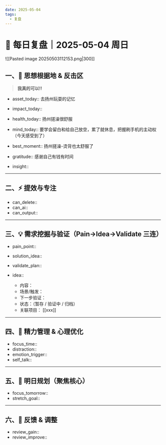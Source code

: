 ```yaml
---
date: 2025-05-04
tags:
  - 复盘
---
```

# 🧭 每日复盘｜2025-05-04 周日

![[Pasted image 20250503112153.png|300]]


## 一、🚩 思想根据地 & 反击区

>**我真的可以!!**

- asset_today::  去扬州玩耍的记忆
- impact_today::  
- health_today:: 扬州搓澡很舒服
- mind_today:: 要学会留白和给自己放空，累了就休息，把握刷手机的主动权（今天感受到了）

- best_moment::  扬州搓澡-烫背也太舒服了
- gratitude::  感谢自己有钱有时间
- insight::  

---

## 二、⚡ 提效与专注

- can_delete::  
- can_ai::  
- can_output::  

---

## 三、💡 需求挖掘与验证（Pain→Idea→Validate 三连）

- pain_point::  
- solution_idea::  
- validate_plan::  

- idea::  
  - 内容：  
  - 场景/触发：  
  - 下一步验证：  
  - 状态：（暂存 / 验证中 / 归档）  
  - 关联项目： [[xxx]]

---

## 四、🌟 精力管理 & 心理优化

- focus_time::  
- distraction::  
- emotion_trigger::  
- self_talk::  

---

## 五、🎯 明日规划（聚焦核心）

- focus_tomorrow::  
- stretch_goal::  

---

## 六、🧠 反馈 & 调整

- review_gain::  
- review_improve::  
